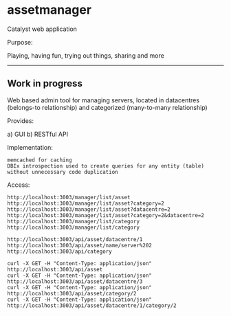 # assetmanager
Catalyst web application

Purpose:

Playing, having fun, trying out things, sharing and more 

----------------
Work in progress
----------------

Web based admin tool for managing servers, 
located in datacentres (belongs-to relationship) and categorized (many-to-many relationship)

Provides:

a) GUI
b) RESTful API

Implementation:

    memcached for caching
    DBIx introspection used to create queries for any entity (table) 
    without unnecessary code duplication

Access:

    http://localhost:3003/manager/list/asset
    http://localhost:3003/manager/list/asset?category=2
    http://localhost:3003/manager/list/asset?datacentre=2
    http://localhost:3003/manager/list/asset?category=2&datacentre=2
    http://localhost:3003/manager/list/category
    http://localhost:3003/manager/list/category

    http://localhost:3003/api/asset/datacentre/1
    http://localhost:3003/api/asset/name/server%202
    http://localhost:3003/api/category

    curl -X GET -H "Content-Type: application/json" http://localhost:3003/api/asset
    curl -X GET -H "Content-Type: application/json" http://localhost:3003/api/asset/datacentre/3
    curl -X GET -H "Content-Type: application/json" http://localhost:3003/api/asset/category/2
    curl -X GET -H "Content-Type: application/json" http://localhost:3003/api/asset/datacentre/1/category/2
